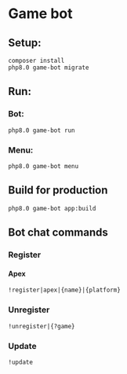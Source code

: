 # Game bot

## Setup:

```
composer install
php8.0 game-bot migrate
```

## Run:

### Bot:

```
php8.0 game-bot run
```

### Menu:

```
php8.0 game-bot menu
```

## Build for production

```
php8.0 game-bot app:build
```

## Bot chat commands

### Register

#### Apex

```
!register|apex|{name}|{platform}
```

### Unregister

```
!unregister|{?game}
```

### Update

```
!update
```
